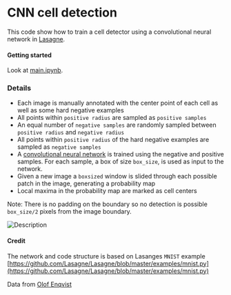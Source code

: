 # CNN cell detection

This code show how to train a cell detector using a convolutional neural network in [Lasagne](https://github.com/Lasagne/Lasagne).


#### Getting started
Look at [main.ipynb](main.ipynb).

### Details
* Each image is manually annotated with the center point of each cell as well as some hard negative examples
* All points within `positive radius` are sampled as `positive samples`
* An equal number of `negative samples` are randomly sampled between `positive radius` and `negative radius`
* All points within `positive radius` of the hard negative examples are sampled as `negative samples`
* A [convolutional neural network](network.py) is trained using the negative and positive samples. For each sample, a box of size `box_size`, is used as input to the network.
* Given a new image a `boxsized` window is slided through each possible patch in the image, generating a probability map
* Local maxima in the probability map are marked as cell centers

Note: There is no padding on the boundary so no detection is possible `box_size/2` pixels from the image boundary.

![Description](images/description.png)

#### Credit
The network and code structure is based on Lasanges `MNIST` example
[https://github.com/Lasagne/Lasagne/blob/master/examples/mnist.py](https://github.com/Lasagne/Lasagne/blob/master/examples/mnist.py)

Data from [Olof Enqvist](https://www.chalmers.se/en/Staff/Pages/olof-enqvist.aspx)
